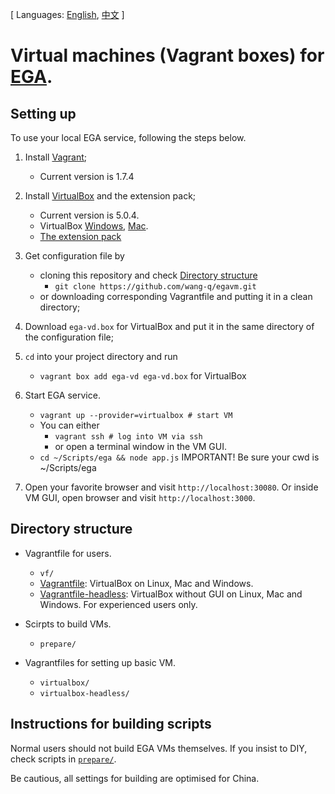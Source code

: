 [ Languages: [English](README.md), [中文](README-zh.md) ]

# Virtual machines (Vagrant boxes) for [EGA](http://ega.nju.edu.cn).

## Setting up

To use your local EGA service, following the steps below.

1. Install [Vagrant](https://www.vagrantup.com/downloads.html);
    + Current version is 1.7.4

2. Install [VirtualBox](https://www.virtualbox.org/wiki/Downloads) and the extension pack;
    + Current version is 5.0.4.
    + VirtualBox [Windows](http://download.virtualbox.org/virtualbox/5.0.4/VirtualBox-5.0.4-102546-Win.exe), [Mac](http://download.virtualbox.org/virtualbox/5.0.4/VirtualBox-5.0.4-102546-OSX.dmg).
    + [The extension pack](http://download.virtualbox.org/virtualbox/5.0.4/Oracle_VM_VirtualBox_Extension_Pack-5.0.4-102546.vbox-extpack)

3. Get configuration file by
    + cloning this repository and check [Directory structure](#directory-structure)
        - `git clone https://github.com/wang-q/egavm.git`
    + or downloading corresponding Vagrantfile and putting it in a clean directory;

4. Download `ega-vd.box` for VirtualBox and put it in the same directory of the configuration file;

5. `cd` into your project directory and run
    + `vagrant box add ega-vd ega-vd.box` for VirtualBox

6. Start EGA service.
    + `vagrant up --provider=virtualbox # start VM`
    + You can either
        - `vagrant ssh # log into VM via ssh`
        - or open a terminal window in the VM GUI.
    + `cd ~/Scripts/ega && node app.js` IMPORTANT! Be sure your cwd is ~/Scripts/ega

7. Open your favorite browser and visit `http://localhost:30080`. Or inside VM GUI, open browser and visit `http://localhost:3000`.

## Directory structure

* Vagrantfile for users.
    + `vf/`
    + [Vagrantfile](vf/Vagrantfile): VirtualBox on Linux, Mac and Windows.
    + [Vagrantfile-headless](vf/Vagrantfile-headless): VirtualBox without GUI on Linux, Mac and Windows. For experienced users only.

* Scirpts to build VMs.
    + `prepare/`

* Vagrantfiles for setting up basic VM.
    + `virtualbox/`
    + `virtualbox-headless/`

## Instructions for building scripts

Normal users should not build EGA VMs themselves. If you insist to DIY, check scripts in [`prepare/`](prepare/).

Be cautious, all settings for building are optimised for China.
